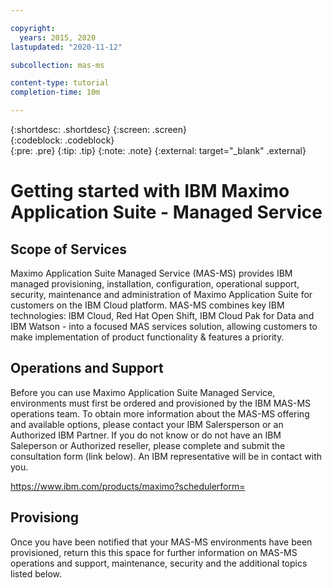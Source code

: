 ```yaml
---

copyright:
  years: 2015, 2020
lastupdated: "2020-11-12"

subcollection: mas-ms

content-type: tutorial
completion-time: 10m

---
```


{:shortdesc: .shortdesc}
{:screen: .screen}  
{:codeblock: .codeblock}  
{:pre: .pre}
{:tip: .tip}
{:note: .note}
{:external: target="_blank" .external}
<!-- {:step: data-tutorial-type='step'} Apply to steps for automatic numbering -->

# Getting started with IBM Maximo Application Suite - Managed Service
<!-- {: #getting-started} -->
<!-- {: toc-content-type="tutorial"} Always use this value -->
<!-- {: toc-services=""} Use same value from services metadata above - that is, in most cases, leave empty. -->
<!-- {: toc-completion-time="10m"} Use same value from completion-time metadata above -->

<!-- The title of your H1 should be Getting started with _service-name_, where _service-name_ is the non-trademarked short version conref. -->
<!-- The goal should be a tutorial of 10 minutes or less. -->

## Scope of Services
Maximo Application Suite Managed Service (MAS-MS) provides IBM managed provisioning, installation, configuration, operational support, security, maintenance and administration of Maximo Application Suite for customers on the IBM Cloud platform. MAS-MS combines key IBM technologies: IBM Cloud, Red Hat Open Shift, IBM Cloud Pak for Data and IBM Watson - into a focused MAS services solution, allowing customers to make implementation of product functionality & features a priority.

## Operations and Support
Before you can use Maximo Application Suite Managed Service, environments must first be ordered and provisioned by the IBM MAS-MS operations team. To obtain more information about the MAS-MS offering and available options, please contact your IBM Salersperson or an Authorized IBM Partner. If you do not know or do not have an IBM Saleperson or Authorized reseller, please complete and submit the consultation form (link below). An IBM representative will be in contact with you.

https://www.ibm.com/products/maximo?schedulerform=

## Provisiong

Once you have been notified that your MAS-MS environments have been provisioned, return this this space for further information on MAS-MS operations and support, maintenance, security and the additional topics listed below.
